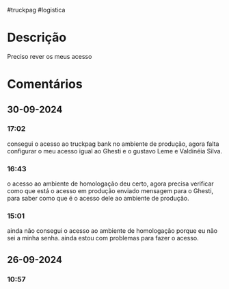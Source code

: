 #truckpag #logistica 

# Descrição
Preciso rever os meus acesso

# Comentários
## 30-09-2024
### 17:02
consegui o acesso ao truckpag bank no ambiente de produção, agora falta configurar o meu acesso igual ao Ghesti e o gustavo Leme e Valdinéia Silva. 

### 16:43
o acesso ao ambiente de homologação deu certo, agora precisa verificar como que está o acesso em produção
	enviado mensagem para o Ghesti, para saber como que é o acesso dele ao ambiente de produção.
	

### 15:01
ainda não consegui o acesso ao ambiente de homologação porque eu não sei a minha senha. 
ainda estou com problemas para fazer o acesso. 
## 26-09-2024
### 10:57